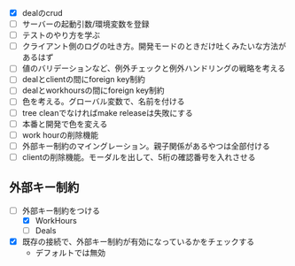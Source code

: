 - [x] dealのcrud
- [ ] サーバーの起動引数/環境変数を登録
- [ ] テストのやり方を学ぶ
- [ ] クライアント側のログの吐き方。開発モードのときだけ吐くみたいな方法があるはず
- [ ] 値のバリデーションなど、例外チェックと例外ハンドリングの戦略を考える
- [ ] dealとclientの間にforeign key制約
- [ ] dealとworkhoursの間にforeign key制約
- [ ] 色を考える。グローバル変数で、名前を付ける
- [ ] tree cleanでなければmake releaseは失敗にする
- [ ] 本番と開発で色を変える
- [ ] work hourの削除機能
- [ ] 外部キー制約のマイングレーション。親子関係があるやつは全部付ける
- [ ] clientの削除機能。モーダルを出して、5桁の確認番号を入れさせる

## 外部キー制約

- [ ] 外部キー制約をつける
  - [x] WorkHours
  - [ ] Deals
- [x] 既存の接続で、外部キー制約が有効になっているかをチェックする
  - デフォルトでは無効
